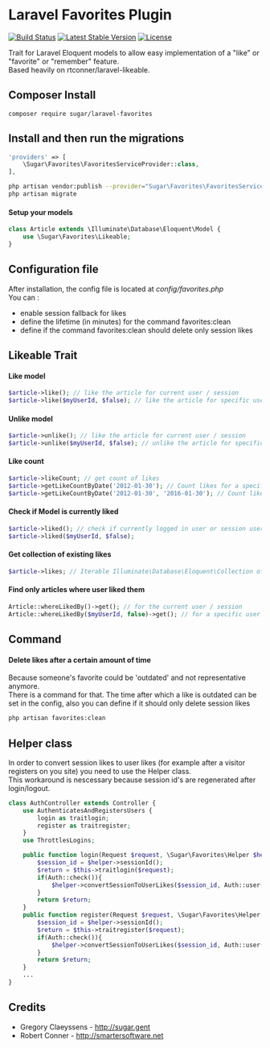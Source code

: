 Laravel Favorites Plugin
============

[![Build Status](https://travis-ci.org/sugar-agency/laravel-favorites.svg?branch=master)](https://travis-ci.org/sugar-agency/laravel-favorites)
[![Latest Stable Version](https://poser.pugx.org/sugar-agency/laravel-favorites/v/stable.svg)](https://packagist.org/packages/sugar-agency/laravel-favorites)
[![License](https://poser.pugx.org/sugar-agency/laravel-favorites/license.svg)](https://packagist.org/packages/sugar-agency/laravel-favorites)

Trait for Laravel Eloquent models to allow easy implementation of a "like" or "favorite" or "remember" feature.  
Based heavily on rtconner/laravel-likeable.


## Composer Install

	composer require sugar/laravel-favorites

## Install and then run the migrations

```php
'providers' => [
	\Sugar\Favorites\FavoritesServiceProvider::class,
],
```

```bash
php artisan vendor:publish --provider="Sugar\Favorites\FavoritesServiceProvider"
php artisan migrate
```

#### Setup your models

```php
class Article extends \Illuminate\Database\Eloquent\Model {
	use \Sugar\Favorites\Likeable;
}
```

## Configuration file

After installation, the config file is located at *config/favorites.php*  
You can :
* enable session fallback for likes
* define the lifetime (in minutes) for the command favorites:clean
* define if the command favorites:clean should delete only session likes

## Likeable Trait

#### Like model

```php
$article->like(); // like the article for current user / session
$article->like($myUserId, $false); // like the article for specific user
```

#### Unlike model

```php
$article->unlike(); // like the article for current user / session
$article->unlike($myUserId, $false); // unlike the article for specific user
```

#### Like count

```php
$article->likeCount; // get count of likes
$article->getLikeCountByDate('2012-01-30'); // Count likes for a specific date
$article->getLikeCountByDate('2012-01-30', '2016-01-30'); // Count likes for a date range
```

#### Check if Model is currently liked

```php
$article->liked(); // check if currently logged in user or session user liked the article
$article->liked($myUserId, $false);
```

#### Get collection of existing likes

```php
$article->likes; // Iterable Illuminate\Database\Eloquent\Collection of existing likes 
```

#### Find only articles where user liked them
```php
Article::whereLikedBy()->get(); // for the current user / session
Article::whereLikedBy($myUserId, false)->get(); // for a specific user
```

## Command

#### Delete likes after a certain amount of time
Because someone's favorite could be 'outdated' and not representative anymore.  
There is a command for that. The time after which a like is outdated can be set in the config, also you can define if it should only delete session likes
```sh
php artisan favorites:clean
```

## Helper class
In order to convert session likes to user likes (for example after a visitor registers on you site) you need to use the Helper class.  
This workaround is nescessary because session id's are regenerated after login/logout.

```php
class AuthController extends Controller {
    use AuthenticatesAndRegistersUsers {
        login as traitlogin;
        register as traitregister;
    }
    use ThrottlesLogins;

    public function login(Request $request, \Sugar\Favorites\Helper $helper) {
        $session_id = $helper->sessionId();
        $return = $this->traitlogin($request);
        if(Auth::check()){
            $helper->convertSessionToUserLikes($session_id, Auth::user()->id);
        }
        return $return;
    }
    public function register(Request $request, \Sugar\Favorites\Helper $helper){
        $session_id = $helper->sessionId();
        $return = $this->traitregister($request);
        if(Auth::check()){
            $helper->convertSessionToUserLikes($session_id, Auth::user()->id);
        }
        return $return;
    }
    ...
}
```

## Credits
 - Gregory Claeyssens - http://sugar.gent
 - Robert Conner - http://smartersoftware.net

